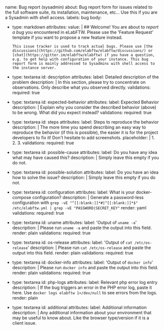 name: Bug report (sysadmin)
about: Bug report form for issues related to the full software suite, its installation, maintenance, etc... Use this if you are a Sysadmin with shell access.
labels: bug
body:
- type: markdown
  attributes:
    value: |
      ## Welcome!
      You are about to *report a bug* you encountered in eLabFTW. Please use the 'Feature Request' template if you want to propose a new feature instead.

      This issue tracker is used to track actual bugs. Please use [the discussions](https://github.com/elabftw/elabftw/discussions/) or [chat](https://gitter.im/elabftw/elabftw) if you have a question, e.g. to get help with configuration of your instance. This bug report form is mainly addressed to Sysadmins with shell access to the instance server.

- type: textarea
  id: description
  attributes:
    label: Detailed description of the problem
    description: |
      In this section, please try to concentrate on observations. Only describe what you observed directly.
    validations:
      required: true

- type: textarea
  id: expected-behavior
  attributes:
    label: Expected Behavior
    description: |
      Explain why you consider the described behavior (above) to be wrong. What did you expect instead?
    validations:
      required: true

- type: textarea
  id: steps
  attributes:
  label: Steps to reproduce the behavior
  description: |
    The more time you spend describing an easy way to reproduce the behavior (if this is possible), the easier it is for the project developers to fix it! Don't hesitate to add screenshots.
  placeholder: |
    1.
    2.
    3.
  validations:
    required: true

- type: textarea
  id: possible-cause
  attributes:
    label: Do you have any idea what may have caused this?
    description: |
      Simply leave this empty if you do not.

- type: textarea
  id: possible-solution
  attributes:
    label: Do you have an idea how to solve the issue?
    description: |
      Simply leave this empty if you do not.

- type: textarea
  id: configuration
  attributes:
    label: What is your docker-compose configuration?
    description: |
      Generate a password-less configuration with `grep -vE "^[[:blank:]]*#|^[[:blank:]]*$" /etc/elabftw.yml | grep -vE "PASSWORD|SECRET_KEY"`
    render: yaml
  validations:
    required: true

- type: textarea
  id: uname
  attributes:
    label: 'Output of `uname -a`'
    description: |
      Please run `uname -a` and paste the output into this field.
    render: plain
  validations:
    required: true

- type: textarea
  id: os-release
  attributes:
    label: 'Output of `cat /etc/os-release`'
    description: |
      Please run `cat /etc/os-release` and paste the output into this field.
    render: plain
  validations:
    required: true

- type: textarea
  id: docker-info
  attributes:
    label: 'Output of `docker info`'
    description: |
      Please run `docker info` and paste the output into this field.
    render: plain
  validations:
    required: true

- type: textarea
  id: php-logs
  attributes:
    label: Relevant php error log entry
    description: |
      If the bug triggers an error in the PHP error log, paste it here. Use `docker logs elabftw 1>/dev/null` to see errors from the logs.
    render: plain

- type: textarea
  id: additional
  attributes:
    label: Additional information
    description: |
      Any additional information about your environment that may be useful to know about. Like the browser type/version if it is a client issue.
